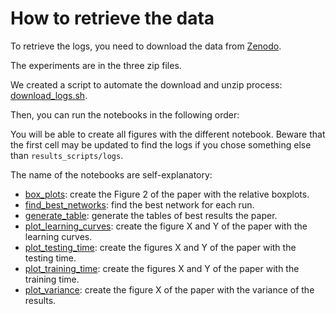 # How to retrieve the data

To retrieve the logs, you need to download the data from [Zenodo](https://zenodo.org/record/8032339).

The experiments are in the three zip files.

We created a script to automate the download and unzip process: [download_logs.sh](download_logs.sh).

Then, you can run the notebooks in the following order:

You will be able to create all figures with the different notebook.
Beware that the first cell may be updated to find the logs if you chose something else than `results_scripts/logs`.

The name of the notebooks are self-explanatory:

- [box_plots](box_plots.ipynb): create the Figure 2 of the paper with the relative boxplots.
- [find_best_networks](find_best_networks.ipynb): find the best network for each run.
- [generate_table](generate_table.ipynb): generate the tables of best results the paper.
- [plot_learning_curves](plot_learning_curves.ipynb): create the figure X and Y of the paper with the learning curves.
- [plot_testing_time](plot_testing_time.ipynb): create the figures X and Y of the paper with the testing time.
- [plot_training_time](plot_training_time.ipynb): create the figures X and Y of the paper with the training time.
- [plot_variance](plot_variance.ipynb): create the figure X of the paper with the variance of the results.
